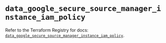 # `data_google_secure_source_manager_instance_iam_policy`

Refer to the Terraform Registry for docs: [`data_google_secure_source_manager_instance_iam_policy`](https://registry.terraform.io/providers/hashicorp/google/6.3.0/docs/data-sources/secure_source_manager_instance_iam_policy).

